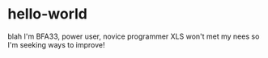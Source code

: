# hello-world
blah
I'm BFA33, power user, novice programmer
XLS won't met my nees so I'm seeking ways to improve!

